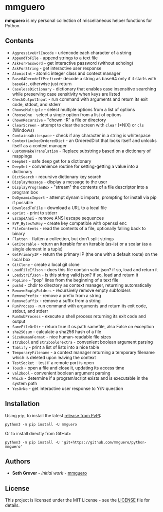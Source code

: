 # mmguero

**mmguero** is my personal collection of miscellaneous helper functions for Python.

## Contents

* `AggressiveUrlEncode` - urlencode each character of a string
* `AppendToFile` - append strings to a text file
* `AskForPassword` - get interactive password (without echoing)
* `AskForString` - get interactive user response
* `AtomicInt` - atomic integer class and context manager
* `Base64DecodeIfPrefixed`- decode a string as base64 only if it starts with `base64:`, otherwise just return
* `CaselessDictionary` - dictionary that enables case insensitive searching while preserving case sensitivity when keys are listed
* `CheckOutputInput` - run command with arguments and return its exit code, stdout, and stderr
* `ChooseMultiple` - select multiple options from a list of options
* `ChooseOne` - select a single option from a list of options
* `ChownRecursive` - "chown -R" a file or directory
* `ClearScreen` - attempt to clear the screen with `clear` (\*NIX) or `cls` (Windows)
* `ContainsWhitespace` - check if any character in a string is whitespace
* `ContextLockedOrderedDict` - an OrderedDict that locks itself and unlocks itself as a context manager
* `CustomMakeTranslation` - Replace substrings based on a dictionary of mappings
* `DeepGet` - safe deep get for a dictionary
* `DeepSet` - convenience routine for setting-getting a value into a dictionary
* `DictSearch` - recursive dictionary key search
* `DisplayMessage` - display a message to the user
* `DisplayProgramBox` - "stream" the contents of a file descriptor into a program box
* `DoDynamicImport` - attempt dynamic imports, prompting for install via pip if possible
* `DownloadToFile` - download a URL to a local file
* `eprint` - print to stderr
* `EscapeAnsi` - remove ANSI escape sequences
* `EVP_BytesToKey` - create key compatible with openssl enc
* `FileContents` - read the contents of a file, optionally falling back to binary
* `Flatten` - flatten a collection, but don't split strings
* `GetIterable` - return an iterable for an iterable (as-is) or a scalar (as a single element in a tuple)
* `GetPrimaryIP` - return the primary IP (the one with a default route) on the local box
* `GitClone` - create a local git clone
* `LoadFileIfJson` - does this file contain valid json? if so, load and return it
* `LoadStrIfJson` - is this string valid json? if so, load and return it
* `PopLine` - "pop" lines from the beginning of a text file
* `pushd` - chdir to directory as context manager, returning automatically
* `RemoveEmptyFolders` - recursively remove empty subfolders
* `RemovePrefix` - remove a prefix from a string
* `RemoveSuffix` - remove a suffix from a string
* `RunProcess` - run command with arguments and return its exit code, stdout, and stderr
* `RunSubProcess` - execute a shell process returning its exit code and output
* `SameFileOrDir` - return true if os.path.samefile, also False on exception
* `sha256sum` - calculate a sha256 hash of a file
* `SizeHumanFormat` - nice human-readable file sizes
* `str2bool` and `str2boolorextra` - convenient boolean argument parsing
* `Tablify` - print a list of lists into a nice table
* `TemporaryFilename` - a context manager returning a temporary filename which is deleted upon leaving the context
* `TestSocket` - test if a remote port is open
* `Touch` - open a file and close it, updating its access time
* `val2bool` - convenient boolean argument parsing
* `Which` - determine if a program/script exists and is executable in the system path
* `YesOrNo` - get interactive user response to Y/N question

## Installation

Using `pip`, to install the latest [release from PyPI](https://pypi.org/project/mmguero/):

```
python3 -m pip install -U mmguero
```

Or to install directly from GitHub:


```
python3 -m pip install -U 'git+https://github.com/mmguero/python-mmguero'
```

## Authors

* **Seth Grover** - *Initial work* - [mmguero](https://github.com/mmguero)

## License

This project is licensed under the MIT License - see the [LICENSE](LICENSE) file for details.